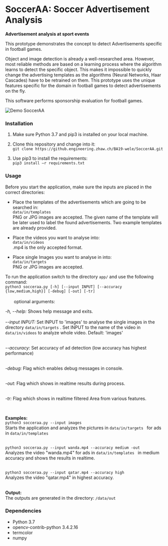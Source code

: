 # SoccerAA: Soccer Advertisement Analysis
**Advertisement analysis at sport events**

This prototype demonstrates the concept to detect Advertisements specific in football games. 

Object and image detection is already a well-researched area. However, most reliable methods are based on a learning process where the algorithm learns to detect the specific object. This makes it impossible to quickly change the advertising templates as the algorithms (Neural Networks, Haar Cascades) have to be retrained on them. 
This prototype uses the unique features specific for the domain in football games to detect advertisements on the fly. 

This software performs sponsorship evaluation for football games.

![Demo SoccerAA](./demo/demo.gif)

### Installation

1.	Make sure Python 3.7 and pip3 is installed on your local machine.

2.	Clone this repository and change into it: <br>
``` git clone https://github.engineering.zhaw.ch/BA19-wele/SoccerAA.git ```

3.	Use pip3 to install the requirements: <br>
``` pip3 install –r requirements.txt ```

### Usage
Before you start the application, make sure the inputs are placed in the correct directories: <br>

- Place the templates of the advertisements which are going to be searched in: <br>
``` data/in/templates ``` <br>
PNG or JPG images are accepted. The given name of the template will be later used to label the found advertisements. 
Two example templates are already provided.

- Place the videos you want to analyse into: <br>
``` data/in/videos ``` <br>
.mp4 is the only accepted format.

- Place single Images you want to analyse in into: <br>
``` data/in/targets ``` <br>
PNG or JPG images are accepted.

To run the application switch to the directory ```app/``` and use the following command: <br>
```python3 socceraa.py [-h] [--input INPUT] [--accuracy {low,medium,high}] [-debug] [-out] [-tr]``` <br><br>
&nbsp;&nbsp;&nbsp;&nbsp;&nbsp;&nbsp; optional arguments:

*-h, --help:* Shows help message and exits. <br><br>
*--input INPUT:* Set INPUT to 'images' to analyse the single images in the directory ``` data/in/targets ``` . Set INPUT
to the name of the video in ``` data/in/videos ``` to analyze whole video. Default: 'images' <br><br>

*--accuracy:* Set accuracy of ad detection (low accuracy has highest performance) <br><br>

*-debug:* Flag which enables debug messages in console. <br><br>

*-out:* Flag which shows in realtime results during process. <br><br>

*-tr:* Flag which shows in realtime filtered Area from various features. 

<br>

**Examples:**<br>
```python3 socceraa.py --input images```<br>
Starts the application and analyzes the pictures in ```data/in/targets ``` for ads in ```data/in/templates ``` <br><br>

```python3 socceraa.py --input wanda.mp4 --accuracy medium -out```<br>
Analyzes the video "wanda.mp4" for ads in ```data/in/templates ``` in medium accuracy 
and shows the results in realtime. <br><br>

```python3 socceraa.py --input qatar.mp4 --accuracy high```<br>
Analyzes the video "qatar.mp4" in highest accuracy.<br><br>

**Output:**<br>
The outputs are generated in the directory: ``` /data/out ```



### Dependencies

- Python 3.7
- opencv-contrib-python 3.4.2.16
- termcolor
- numpy




